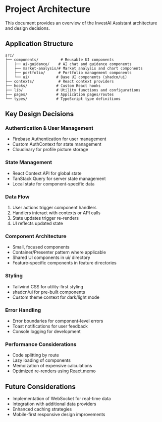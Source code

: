 
# Project Architecture

This document provides an overview of the InvestAI Assistant architecture and design decisions.

## Application Structure

```
src/
├── components/          # Reusable UI components
│   ├── ai-guidance/    # AI chat and guidance components
│   ├── market-analysis/# Market analysis and chart components
│   ├── portfolio/      # Portfolio management components
│   └── ui/            # Base UI components (shadcn/ui)
├── contexts/           # React context providers
├── hooks/             # Custom React hooks
├── lib/               # Utility functions and configurations
├── pages/             # Application pages/routes
└── types/             # TypeScript type definitions
```

## Key Design Decisions

### Authentication & User Management
- Firebase Authentication for user management
- Custom AuthContext for state management
- Cloudinary for profile picture storage

### State Management
- React Context API for global state
- TanStack Query for server state management
- Local state for component-specific data

### Data Flow
1. User actions trigger component handlers
2. Handlers interact with contexts or API calls
3. State updates trigger re-renders
4. UI reflects updated state

### Component Architecture
- Small, focused components
- Container/Presenter pattern where applicable
- Shared UI components in ui/ directory
- Feature-specific components in feature directories

### Styling
- Tailwind CSS for utility-first styling
- shadcn/ui for pre-built components
- Custom theme context for dark/light mode

### Error Handling
- Error boundaries for component-level errors
- Toast notifications for user feedback
- Console logging for development

### Performance Considerations
- Code splitting by route
- Lazy loading of components
- Memoization of expensive calculations
- Optimized re-renders using React.memo

## Future Considerations

- Implementation of WebSocket for real-time data
- Integration with additional data providers
- Enhanced caching strategies
- Mobile-first responsive design improvements

